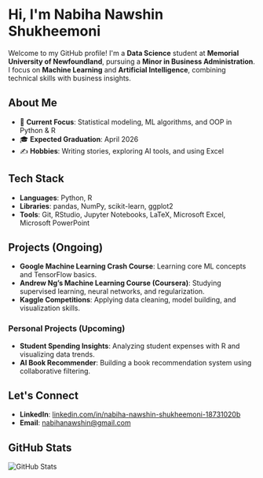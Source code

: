 # Hi, I'm Nabiha Nawshin Shukheemoni

Welcome to my GitHub profile! I'm a **Data Science** student at **Memorial University of Newfoundland**, pursuing a **Minor in Business Administration**. I focus on **Machine Learning** and **Artificial Intelligence**, combining technical skills with business insights.

## About Me
- 🎯 **Current Focus**: Statistical modeling, ML algorithms, and OOP in Python & R  
- 🎓 **Expected Graduation**: April 2026  
- ✍️ **Hobbies**: Writing stories, exploring AI tools, and using Excel  

## Tech Stack
- **Languages**: Python, R  
- **Libraries**: pandas, NumPy, scikit-learn, ggplot2  
- **Tools**: Git, RStudio, Jupyter Notebooks, LaTeX, Microsoft Excel, Microsoft PowerPoint  

## Projects (Ongoing)
- **Google Machine Learning Crash Course**: Learning core ML concepts and TensorFlow basics.  
- **Andrew Ng’s Machine Learning Course (Coursera)**: Studying supervised learning, neural networks, and regularization.  
- **Kaggle Competitions**: Applying data cleaning, model building, and visualization skills.

### Personal Projects (Upcoming)
- **Student Spending Insights**: Analyzing student expenses with R and visualizing data trends.
- **AI Book Recommender**: Building a book recommendation system using collaborative filtering.

## Let's Connect
- **LinkedIn**: [linkedin.com/in/nabiha-nawshin-shukheemoni-18731020b](http://linkedin.com/in/nabiha-nawshin-shukheemoni-18731020b)  
- **Email**: nabihanawshin@gmail.com

## GitHub Stats
![GitHub Stats](https://github-readme-stats.vercel.app/api?username=Shukheemoni&show_icons=true&theme=tokyonight)
